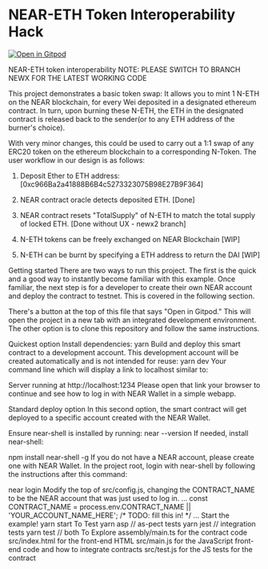 NEAR-ETH Token Interoperability Hack
==================================

[![Open in Gitpod](https://gitpod.io/button/open-in-gitpod.svg)](https://gitpod.io/#https://github.com/dhruvluci/wallet-example/branch/newx)

<!-- MAGIC COMMENT: DO NOT DELETE! Everything above this line is hidden on NEAR Examples page -->

NEAR-ETH token interoperability
NOTE: PLEASE SWITCH TO BRANCH NEWX FOR THE LATEST WORKING CODE

This project demonstrates a basic token swap: It allows you to mint 1 N-ETH on the NEAR blockchain, for every Wei deposited in a designated ethereum contract. In turn, upon burning these N-ETH, the ETH in the designated contract is released back to the sender(or to any ETH address of the burner's choice).

With very minor changes, this could be used to carry out a 1:1 swap of any ERC20 token on the ethereum blockchain to a corresponding N-Token. The user workflow in our design is as follows:

1. Deposit Ether to ETH address: [0xc966Ba2a41888B6B4c5273323075B98E27B9F364]

2. NEAR contract oracle detects deposited ETH. [Done]

3. NEAR contract resets "TotalSupply" of N-ETH to match the total supply of locked ETH. [Done without UX - newx2 branch]

4. N-ETH tokens can be freely exchanged on NEAR Blockchain [WIP]

5. N-ETH can be burnt by specifying a ETH address to return the DAI [WIP]



Getting started
There are two ways to run this project. The first is the quick and a good way to instantly become familiar with this example. Once familiar, the next step is for a developer to create their own NEAR account and deploy the contract to testnet. This is covered in the following section.

There's a button at the top of this file that says "Open in Gitpod." This will open the project in a new tab with an integrated development environment. The other option is to clone this repository and follow the same instructions.

Quickest option
Install dependencies:
yarn
Build and deploy this smart contract to a development account. This development account will be created automatically and is not intended for reuse:
yarn dev
Your command line which will display a link to localhost similar to:

Server running at http://localhost:1234
Please open that link your browser to continue and see how to log in with NEAR Wallet in a simple webapp.

Standard deploy option
In this second option, the smart contract will get deployed to a specific account created with the NEAR Wallet.

Ensure near-shell is installed by running:
near --version
If needed, install near-shell:

npm install near-shell -g
If you do not have a NEAR account, please create one with NEAR Wallet.
In the project root, login with near-shell by following the instructions after this command:

near login
Modify the top of src/config.js, changing the CONTRACT_NAME to be the NEAR account that was just used to log in.
…
const CONTRACT_NAME = process.env.CONTRACT_NAME || 'YOUR_ACCOUNT_NAME_HERE'; /* TODO: fill this in! */
…
Start the example!
yarn start
To Test
yarn asp // as-pect tests
yarn jest // integration tests
yarn test // both
To Explore
assembly/main.ts for the contract code
src/index.html for the front-end HTML
src/main.js for the JavaScript front-end code and how to integrate contracts
src/test.js for the JS tests for the contract
